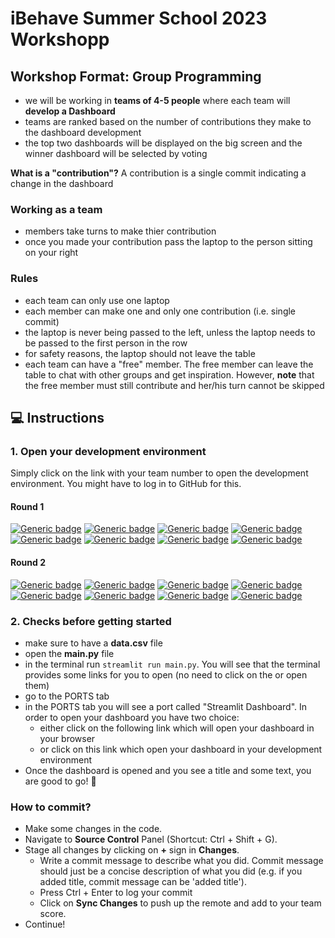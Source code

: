 # iBehave Summer School 2023 Workshopp

## Workshop Format: Group Programming

- we will be working in **teams of 4-5 people** where each team will **develop a Dashboard**
- teams are ranked based on the number of contributions they make to the dashboard development
- the top two dashboards will be displayed on the big screen and the winner dashboard will be selected by voting

**What is a "contribution"?** A contribution is a single commit indicating a change in the dashboard

### Working as a team

- members take turns to make thier contribution
- once you made your contribution pass the laptop to the person sitting on your right

### Rules

- each team can only use one laptop
- each member can make one and only one contribution (i.e. single commit)
- the laptop is never being passed to the left, unless the laptop needs to be passed to the first person in the row
- for safety reasons, the laptop should not leave the table
- each team can have a "free" member. The free member can leave the table to chat with other groups and get inspiration. However, **note** that the free member must still contribute and her/his turn cannot be skipped

## :computer: Instructions

### 1. Open your development environment

Simply click on the link with your team number to open the development environment. You might have to log in to GitHub for this.

#### Round 1

[![Generic badge](https://img.shields.io/badge/Team1-5BA100.svg)](https://gitpod.io/#https://github.com/ibehave-ibots/ibehave-summer-school-2023-workshop/tree/round1)
[![Generic badge](https://img.shields.io/badge/Team2-5BA100.svg)](linktobranch)
[![Generic badge](https://img.shields.io/badge/Team3-5BA100.svg)](linktobranch)
[![Generic badge](https://img.shields.io/badge/Team4-5BA100.svg)](linktobranch)
[![Generic badge](https://img.shields.io/badge/Team5-5BA100.svg)](linktobranch)
[![Generic badge](https://img.shields.io/badge/Team6-5BA100.svg)](linktobranch)
[![Generic badge](https://img.shields.io/badge/Team7-5BA100.svg)](linktobranch)
[![Generic badge](https://img.shields.io/badge/Team8-5BA100.svg)](linktobranch)

#### Round 2

[![Generic badge](https://img.shields.io/badge/Team1-CC0066.svg)](https://gitpod.io/#https://github.com/ibehave-ibots/ibehave-summer-school-2023-workshop/tree/round2)
[![Generic badge](https://img.shields.io/badge/Team2-CC0066.svg)](linktobranch)
[![Generic badge](https://img.shields.io/badge/Team3-CC0066.svg)](linktobranch)
[![Generic badge](https://img.shields.io/badge/Team4-CC0066.svg)](linktobranch)
[![Generic badge](https://img.shields.io/badge/Team5-CC0066.svg)](linktobranch)
[![Generic badge](https://img.shields.io/badge/Team6-CC0066.svg)](linktobranch)
[![Generic badge](https://img.shields.io/badge/Team7-CC0066.svg)](linktobranch)
[![Generic badge](https://img.shields.io/badge/Team8-CC0066.svg)](linktobranch)

### 2. Checks before getting started

- make sure to have a **data.csv** file
- open the **main.py** file
- in the terminal run `streamlit run main.py`. You will see that the terminal provides some links for you to open (no need to click on the or open them)
- go to the PORTS tab
- in the PORTS tab you will see a port called "Streamlit Dashboard". In order to open your dashboard you have two choice:
  - either click on the following link which will open your dashboard in your browser
  - or click on this link which open your dashboard in your development environment
- Once the dashboard is opened and you see a title and some text, you are good to go! :tada:

### How to commit?

- Make some changes in the code.
- Navigate to **Source Control** Panel (Shortcut: Ctrl + Shift + G).
- Stage all changes by clicking on **+** sign in **Changes**.
  - Write a commit message to describe what you did. Commit message should just be a concise description of what you did (e.g. if you added title, commit message can be 'added title'). 
  - Press Ctrl + Enter to log your commit
  - Click on **Sync Changes** to push up the remote and add to your team score.
- Continue!
